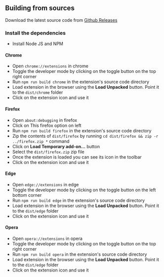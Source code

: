 ## Building from sources

Download the latest source code from [Github Releases](https://github.com/gautamkrishnar/refined-github-feeds/releases/latest)

### Install the dependencies
- Install Node JS and NPM

#### Chrome
* Open `chrome://extensions` in chrome
* Toggle the developer mode by clicking on the toggle button on the top right corner
* Run `npm run build chrome` in the extension's source code directory
* Load extension in the browser using the **Load Unpacked** button. Point it to the `dist/chrome` folder
* Click on the extension icon and use it

#### Firefox
* Open `about:debugging` in firefox
* Click on This firefox option on left
* Run `npm run build firefox` in the extension's source code directory
* Zip the contents of `dist/firefox` by running `cd dist/firefox && zip -r ../firefox.zip *` command
* Click on **Load Temporary add-on...** button
* Select the `dist/firefox.zip` zip file
* Once the extension is loaded you can see its icon in the toolbar
* Click on the extension icon and use it

#### Edge

* Open `edge://extensions` in edge
* Toggle the developer mode by clicking on the toggle button on the left bottom corner
* Run `npm run build edge` in the extension's source code directory
* Load extension in the browser using the **Load Unpacked** button. Point it to the `dist/edge` folder
* Click on the extension icon and use it

#### Opera

* Open `opera://extensions` in opera
* Toggle the developer mode by clicking on the toggle button on the top right corner
* Run `npm run build opera` in the extension's source code directory
* Load extension in the browser using the **Load Unpacked** button. Point it to the `dist/edge` folder
* Click on the extension icon and use it
